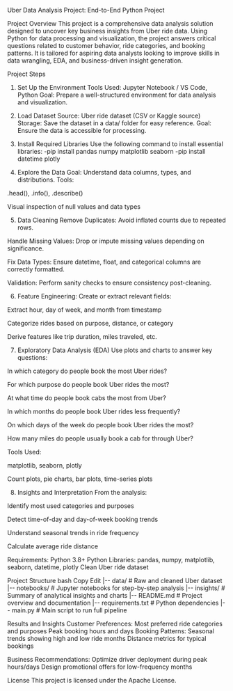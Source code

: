 Uber Data Analysis Project: End-to-End Python Project

Project Overview
This project is a comprehensive data analysis solution designed to uncover key business insights from Uber ride data. Using Python for data processing and visualization, the project answers critical questions related to customer behavior, ride categories, and booking patterns. It is tailored for aspiring data analysts looking to improve skills in data wrangling, EDA, and business-driven insight generation.

Project Steps
1. Set Up the Environment
Tools Used: Jupyter Notebook / VS Code, Python
Goal: Prepare a well-structured environment for data analysis and visualization.

2. Load Dataset
Source: Uber ride dataset (CSV or Kaggle source)
Storage: Save the dataset in a data/ folder for easy reference.
Goal: Ensure the data is accessible for processing.
3. Install Required Libraries
Use the following command to install essential libraries:
-pip install pandas numpy matplotlib seaborn
-pip install datetime plotly
4. Explore the Data
Goal: Understand data columns, types, and distributions.
Tools:

.head(), .info(), .describe()

Visual inspection of null values and data types

5. Data Cleaning
Remove Duplicates: Avoid inflated counts due to repeated rows.

Handle Missing Values: Drop or impute missing values depending on significance.

Fix Data Types: Ensure datetime, float, and categorical columns are correctly formatted.

Validation: Perform sanity checks to ensure consistency post-cleaning.

6. Feature Engineering:
Create or extract relevant fields:

Extract hour, day of week, and month from timestamp

Categorize rides based on purpose, distance, or category

Derive features like trip duration, miles traveled, etc.

7. Exploratory Data Analysis (EDA)
Use plots and charts to answer key questions:

In which category do people book the most Uber rides?

For which purpose do people book Uber rides the most?

At what time do people book cabs the most from Uber?

In which months do people book Uber rides less frequently?

On which days of the week do people book Uber rides the most?

How many miles do people usually book a cab for through Uber?

Tools Used:

matplotlib, seaborn, plotly

Count plots, pie charts, bar plots, time-series plots

8. Insights and Interpretation
From the analysis:

Identify most used categories and purposes

Detect time-of-day and day-of-week booking trends

Understand seasonal trends in ride frequency

Calculate average ride distance

Requirements:
Python 3.8+
Python Libraries:
pandas, numpy, matplotlib, seaborn, datetime, plotly
Clean Uber ride dataset

Project Structure
bash
Copy
Edit
|-- data/                  # Raw and cleaned Uber dataset
|-- notebooks/             # Jupyter notebooks for step-by-step analysis
|-- insights/              # Summary of analytical insights and charts
|-- README.md              # Project overview and documentation
|-- requirements.txt       # Python dependencies
|-- main.py                # Main script to run full pipeline

Results and Insights
Customer Preferences:
Most preferred ride categories and purposes
Peak booking hours and days
Booking Patterns:
Seasonal trends showing high and low ride months
Distance metrics for typical bookings

Business Recommendations:
Optimize driver deployment during peak hours/days
Design promotional offers for low-frequency months

License
This project is licensed under the Apache License.


